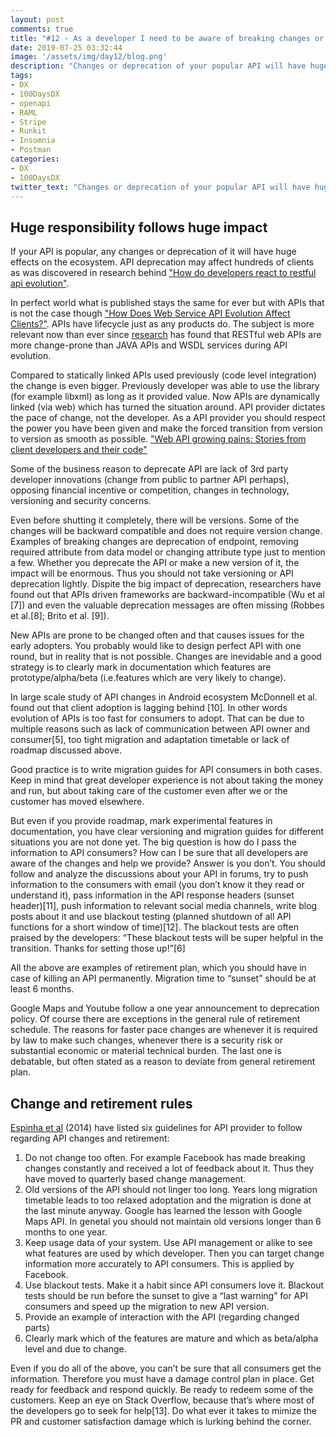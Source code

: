 ```yaml
---
layout: post
comments: true
title: "#12 - As a developer I need to be aware of breaking changes or death"
date: 2019-07-25 03:32:44
image: '/assets/img/day12/blog.png'
description: "Changes or deprecation of your popular API will have huge effects on the ecosystem."
tags:
- DX 
- 100DaysDX
- openapi 
- RAML
- Stripe
- Runkit
- Insomnia
- Postman
categories:
- DX
- 100DaysDX
twitter_text: "Changes or deprecation of your popular API will have huge effects on the ecosystem."
---
```


## Huge responsibility follows huge impact

If your API is popular, any changes or deprecation of it will have huge effects on the ecosystem. API deprecation may affect hundreds of clients as was discovered in research behind ["How do developers react to restful api evolution"](https://link.springer.com/chapter/10.1007/978-3-662-45391-9_17). 

In perfect world what is published stays the same for ever but with APIs that is not the case though ["How Does Web Service API Evolution Affect Clients?"](https://ieeexplore.ieee.org/document/6649592). APIs have lifecycle just as any products do. The subject is more relevant now than ever since [research](https://link.springer.com/chapter/10.1007/978-3-662-45391-9_17) has found that RESTful web APIs are more change-prone than JAVA APIs and WSDL services during API evolution. 

Compared to statically linked APIs used previously (code level integration) the change is even bigger. Previously developer was able to use the library (for example libxml) as long as it provided value. Now APIs are dynamically linked (via web) which has turned the situation around. API provider dictates the pace of change, not the developer. As a API provider you should respect the power you have been given and make the forced transition from version to version as smooth as possible. ["Web API growing pains: Stories from client developers and their code"](https://ieeexplore.ieee.org/abstract/document/6747228) 

Some of the business reason to deprecate API are lack of 3rd party developer innovations (change from public to partner API perhaps), opposing financial incentive or competition, changes in technology, versioning and security concerns. 

Even before shutting it completely, there will be versions. Some of the changes will be backward compatible and does not require version change. Examples of breaking changes are deprecation of endpoint, removing required attribute from data model or changing attribute type just to mention a few. Whether you deprecate the API or make a new version of it, the impact will be enormous. Thus you should not take versioning or API deprecation lightly. Dispite the big impact of deprecation, researchers have found out that APIs driven frameworks are backward-incompatible (Wu et al [7]) and even the valuable deprecation messages are often missing (Robbes et al.[8]; Brito et al. [9]). 

New APIs are prone to be changed often and that causes issues for the early adopters. You probably would like to design perfect API with one round, but in reality that is not possible. Changes are inevidable and a good strategy is to clearly mark in documentation which features are prototype/alpha/beta (i.e.features which are very likely to change).

In large scale study of API changes in Android ecosystem McDonnell et al. found out that client adoption is lagging behind [10]. In other words evolution of APIs is too fast for consumers to adopt. That can be due to multiple reasons such as lack of communication between API owner and consumer[5], too tight migration and adaptation timetable or lack of roadmap discussed above. 

Good practice is to write migration guides for API consumers in both cases. Keep in mind that great developer experience is not about taking the money and run, but about taking care of the customer even after we or the customer has moved elsewhere. 

But even if you provide roadmap, mark experimental features in documentation, you have clear versioning and migration guides for different situations you are not done yet. The big question is how do I pass the information to API consumers? How can I be sure that all developers are aware of the changes and help we provide? Answer is you don’t. You should follow and analyze the discussions about your API in forums, try to push information to the consumers with email (you don’t know it they read or understand it), pass information in the API response headers (sunset header)[11], push information to relevant social media channels, write blog posts about it and use blackout testing (planned shutdown of all API functions for a short window of time)[12]. The blackout tests are often praised by the developers: “These blackout tests will be super helpful in the transition. Thanks for setting those up!”[6]

All the above are examples of retirement plan, which you should have in case of killing an API permanently. Migration time to “sunset” should be at least 6 months. 

Google Maps and Youtube follow a one year announcement to deprecation policy. Of course there are exceptions in the general rule of retirement schedule. The reasons for faster pace changes are whenever it is required by law to make such changes, whenever there is a security risk or substantial economic or material technical burden. The last one is debatable, but often stated as a reason to deviate from general retirement plan. 


## Change and retirement rules

[Espinha et al](https://ieeexplore.ieee.org/abstract/document/6747228) (2014) have listed six guidelines for API provider to follow regarding API changes and retirement: 

1. Do not change too often. For example Facebook has made breaking changes constantly and received a lot of feedback about it. Thus they have moved to quarterly based change management.  
2. Old versions of the API should not linger too long. Years long migration timetable leads to too relaxed adoptation and the migration is done at the last minute anyway. Google has learned the lesson with Google Maps API. In genetal you should not maintain old versions longer than 6 months to one year. 
3. Keep usage data of your system. Use API management or alike to see what features are used by which developer. Then you can target change information more accurately to API consumers. This is applied by Facebook. 
4. Use blackout tests. Make it a habit since API consumers love it. Blackout tests should be run before the sunset to give a “last warning” for API consumers and speed up the migration to new API version.
5. Provide an example of interaction with the API (regarding changed parts)
6. Clearly mark which of the features are mature and which as beta/alpha level and due to change. 

Even if you do all of the above, you can’t be sure that all consumers get the information. Therefore you must have a damage control plan in place. Get ready for feedback and respond quickly. Be ready to redeem some of the customers. Keep an eye on Stack Overflow, because that’s where most of the developers go to seek for help[13]. Do what ever it takes to mimize the PR and customer satisfaction damage which is lurking behind the corner.  


